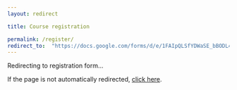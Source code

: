 ```yaml
---
layout: redirect

title: Course registration

permalink: /register/
redirect_to:  "https://docs.google.com/forms/d/e/1FAIpQLSfYDWaSE_bBODL4ftJutU-5-6ZgHig-7xx7PCJPo5okMdTM9g/viewform"
---
```


Redirecting to registration form...

If the page is not automatically redirected, [click here](https://docs.google.com/forms/d/e/1FAIpQLSfYDWaSE_bBODL4ftJutU-5-6ZgHig-7xx7PCJPo5okMdTM9g/viewform).
